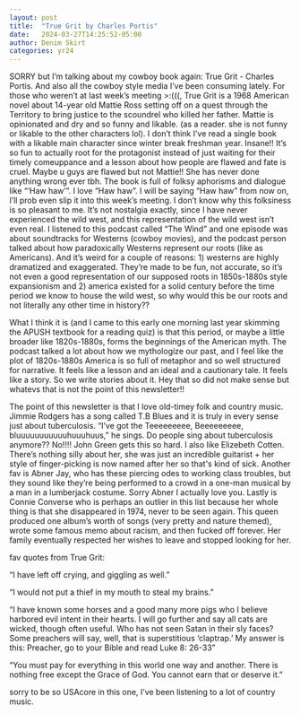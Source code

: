 ```yaml
---
layout: post
title:  "True Grit by Charles Portis"
date:   2024-03-27T14:25:52-05:00
author: Denim Skirt
categories: yr24
---
```


SORRY but I’m talking about my cowboy book again: True Grit - Charles Portis. And also all the cowboy style media I’ve been consuming lately. For those who weren’t at last week’s meeting >:(((, True Grit is a 1968 American novel about 14-year old Mattie Ross setting off on a quest through the Territory to bring justice to the scoundrel who killed her father. Mattie is opinionated and dry and so funny and likable. (as a reader. she is not funny or likable to the other characters lol). I don’t think I’ve read a single book with a likable main character since winter break freshman year. Insane!! It’s so fun to actually root for the protagonist instead of just waiting for their timely comeuppance and a lesson about how people are flawed and fate is cruel. Maybe u guys are flawed but not Mattie!! She has never done anything wrong ever tbh. 
The book is full of folksy aphorisms and dialogue like “‘Haw haw’”. I love “Haw haw”. I will be saying “Haw haw” from now on, I’ll prob even slip it into this week’s meeting. I don’t know why this folksiness is so pleasant to me. It’s not nostalgia exactly, since I have never experienced the wild west, and this representation of the wild west isn’t even real. I listened to this podcast called “The Wind” and one episode was about soundtracks for Westerns (cowboy movies), and the podcast person talked about how paradoxically Westerns represent our roots (like as Americans). And it’s weird for a couple of reasons: 1) westerns are highly dramatized and exaggerated. They’re made to be fun, not accurate, so it’s not even a good representation of our supposed roots in 1850s-1880s style expansionism and 2) america existed for a solid century before the time period we know to house the wild west, so why would this be our roots and not literally any other time in history?? 

What I think it is (and I came to this early one morning last year skimming the APUSH textbook for a reading quiz) is that this period, or maybe a little broader like 1820s-1880s, forms the beginnings of the American myth. The podcast talked a lot about how we mythologize our past, and I feel like the plot of 1820s-1880s America is so full of metaphor and so well structured for narrative. It feels like a lesson and an ideal and a cautionary tale. It feels like a story. So we write stories about it. Hey that so did not make sense but whatevs that is not the point of this newsletter!!

The point of this newsletter is that I love old-timey folk and country music. Jimmie Rodgers has a song called T.B Blues and it is truly in every sense just about tuberculosis. “I’ve got the Teeeeeeeee, Beeeeeeeee, bluuuuuuuuuuuhuuuhuus,” he sings. Do people sing about tuberculosis anymore?? No!!!! John Green gets this so hard. I also like Elizebeth Cotten. There’s nothing silly about her, she was just an incredible guitarist + her style of finger-picking is now named after her so that's kind of sick. Another fav is Abner Jay, who has these piercing odes to working class troubles, but they sound like they’re being performed to a crowd in a one-man musical by a man in a lumberjack costume. Sorry Abner I actually love you. Lastly is Connie Converse who is perhaps an outlier in this list because her whole thing is that she disappeared in 1974, never to be seen again. This queen produced one album’s worth of songs (very pretty and nature themed), wrote some famous memo about racism, and then fucked off forever. Her family eventually respected her wishes to leave and stopped looking for her. 

fav quotes from True Grit:

“I have left off crying, and giggling as well.”

“I would not put a thief in my mouth to steal my brains.”

“I have known some horses and a good many more pigs who I believe harbored evil intent in their hearts. I will go further and say all cats are wicked, though often useful. Who has not seen Satan in their sly faces? Some preachers will say, well, that is superstitious ‘claptrap.’ My answer is this: Preacher, go to your Bible and read Luke 8: 26-33”

“You must pay for everything in this world one way and another. There is nothing free except the Grace of God. You cannot earn that or deserve it.”

sorry to be so USAcore in this one, I’ve been listening to a lot of country music.
